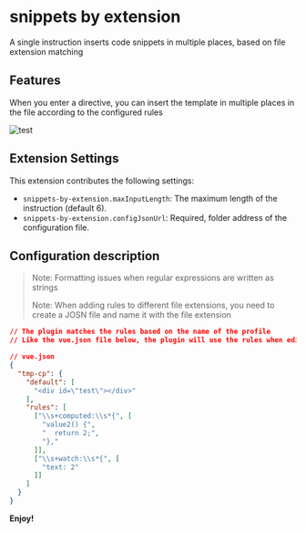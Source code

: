 # snippets by extension

A single instruction inserts code snippets in multiple places, based on file extension matching

## Features

When you enter a directive, you can insert the template in multiple places in the file according to the configured rules

![test](images/test.gif)

<!-- ## Requirements

If you have any requirements or dependencies, add a section describing those and how to install and configure them. -->

## Extension Settings

This extension contributes the following settings:

* `snippets-by-extension.maxInputLength`: The maximum length of the instruction (default 6).
* `snippets-by-extension.configJsonUrl`: Required, folder address of the configuration file.

## Configuration description

> Note: Formatting issues when regular expressions are written as strings
>
> Note: When adding rules to different file extensions, you need to create a JOSN file and name it with the file extension

```json
// The plugin matches the rules based on the name of the profile
// Like the vue.json file below, the plugin will use the rules when editing the .vue file

// vue.json
{
  "tmp-cp": {
    "default": [
      "<div id=\"test\"></div>"
    ],
    "rules": [
      ["\\s+computed:\\s*{", [
        "value2() {",
        "  return 2;",
        "},"
      ]],
      ["\\s+watch:\\s*{", [
        "text: 2"
      ]]
    ]
  }
}
```

<!-- ## Known Issues

Calling out known issues can help limit users opening duplicate issues against your extension.

## Release Notes

Users appreciate release notes as you update your extension.

### 1.0.0

Initial release of ...

### 1.0.1

Fixed issue #.

### 1.1.0

Added features X, Y, and Z.

--- -->

<!-- ## Following extension guidelines

Ensure that you've read through the extensions guidelines and follow the best practices for creating your extension.

* [Extension Guidelines](https://code.visualstudio.com/api/references/extension-guidelines)

## Working with Markdown

You can author your README using Visual Studio Code. Here are some useful editor keyboard shortcuts:

* Split the editor (`Cmd+\` on macOS or `Ctrl+\` on Windows and Linux).
* Toggle preview (`Shift+Cmd+V` on macOS or `Shift+Ctrl+V` on Windows and Linux).
* Press `Ctrl+Space` (Windows, Linux, macOS) to see a list of Markdown snippets.

## For more information

* [Visual Studio Code's Markdown Support](http://code.visualstudio.com/docs/languages/markdown)
* [Markdown Syntax Reference](https://help.github.com/articles/markdown-basics/) -->

**Enjoy!**

